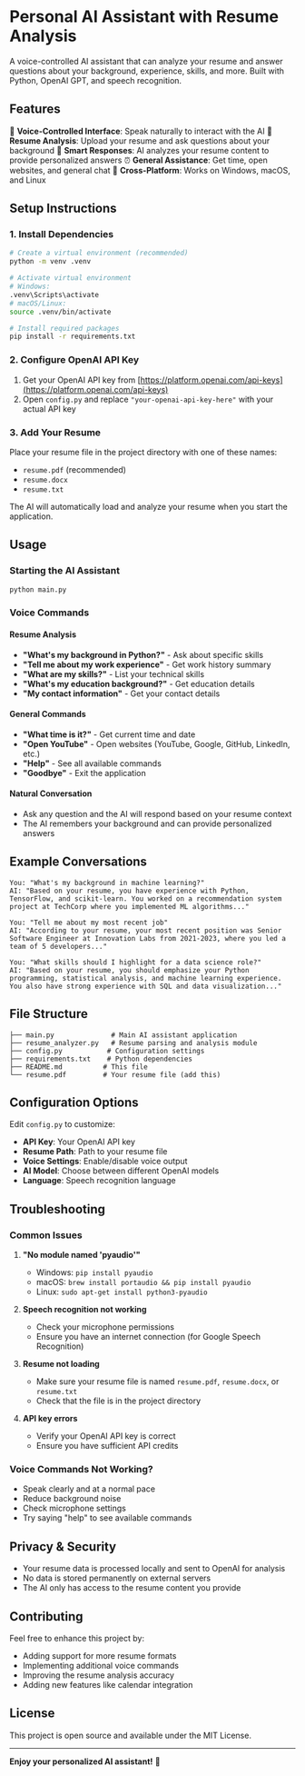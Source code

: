 # Personal AI Assistant with Resume Analysis

A voice-controlled AI assistant that can analyze your resume and answer questions about your background, experience, skills, and more. Built with Python, OpenAI GPT, and speech recognition.

## Features

🤖 **Voice-Controlled Interface**: Speak naturally to interact with the AI
📄 **Resume Analysis**: Upload your resume and ask questions about your background
🎯 **Smart Responses**: AI analyzes your resume content to provide personalized answers
⏰ **General Assistance**: Get time, open websites, and general chat
🔧 **Cross-Platform**: Works on Windows, macOS, and Linux

## Setup Instructions

### 1. Install Dependencies

```bash
# Create a virtual environment (recommended)
python -m venv .venv

# Activate virtual environment
# Windows:
.venv\Scripts\activate
# macOS/Linux:
source .venv/bin/activate

# Install required packages
pip install -r requirements.txt
```

### 2. Configure OpenAI API Key

1. Get your OpenAI API key from [https://platform.openai.com/api-keys](https://platform.openai.com/api-keys)
2. Open `config.py` and replace `"your-openai-api-key-here"` with your actual API key

### 3. Add Your Resume

Place your resume file in the project directory with one of these names:
- `resume.pdf` (recommended)
- `resume.docx`
- `resume.txt`

The AI will automatically load and analyze your resume when you start the application.

## Usage

### Starting the AI Assistant

```bash
python main.py
```

### Voice Commands

#### Resume Analysis
- **"What's my background in Python?"** - Ask about specific skills
- **"Tell me about my work experience"** - Get work history summary
- **"What are my skills?"** - List your technical skills
- **"What's my education background?"** - Get education details
- **"My contact information"** - Get your contact details

#### General Commands
- **"What time is it?"** - Get current time and date
- **"Open YouTube"** - Open websites (YouTube, Google, GitHub, LinkedIn, etc.)
- **"Help"** - See all available commands
- **"Goodbye"** - Exit the application

#### Natural Conversation
- Ask any question and the AI will respond based on your resume context
- The AI remembers your background and can provide personalized answers

## Example Conversations

```
You: "What's my background in machine learning?"
AI: "Based on your resume, you have experience with Python, TensorFlow, and scikit-learn. You worked on a recommendation system project at TechCorp where you implemented ML algorithms..."

You: "Tell me about my most recent job"
AI: "According to your resume, your most recent position was Senior Software Engineer at Innovation Labs from 2021-2023, where you led a team of 5 developers..."

You: "What skills should I highlight for a data science role?"
AI: "Based on your resume, you should emphasize your Python programming, statistical analysis, and machine learning experience. You also have strong experience with SQL and data visualization..."
```

## File Structure

```
├── main.py              # Main AI assistant application
├── resume_analyzer.py   # Resume parsing and analysis module
├── config.py           # Configuration settings
├── requirements.txt    # Python dependencies
├── README.md          # This file
└── resume.pdf         # Your resume file (add this)
```

## Configuration Options

Edit `config.py` to customize:

- **API Key**: Your OpenAI API key
- **Resume Path**: Path to your resume file
- **Voice Settings**: Enable/disable voice output
- **AI Model**: Choose between different OpenAI models
- **Language**: Speech recognition language

## Troubleshooting

### Common Issues

1. **"No module named 'pyaudio'"**
   - Windows: `pip install pyaudio`
   - macOS: `brew install portaudio && pip install pyaudio`
   - Linux: `sudo apt-get install python3-pyaudio`

2. **Speech recognition not working**
   - Check your microphone permissions
   - Ensure you have an internet connection (for Google Speech Recognition)

3. **Resume not loading**
   - Make sure your resume file is named `resume.pdf`, `resume.docx`, or `resume.txt`
   - Check that the file is in the project directory

4. **API key errors**
   - Verify your OpenAI API key is correct
   - Ensure you have sufficient API credits

### Voice Commands Not Working?

- Speak clearly and at a normal pace
- Reduce background noise
- Check microphone settings
- Try saying "help" to see available commands

## Privacy & Security

- Your resume data is processed locally and sent to OpenAI for analysis
- No data is stored permanently on external servers
- The AI only has access to the resume content you provide

## Contributing

Feel free to enhance this project by:
- Adding support for more resume formats
- Implementing additional voice commands
- Improving the resume analysis accuracy
- Adding new features like calendar integration

## License

This project is open source and available under the MIT License.

---

**Enjoy your personalized AI assistant!** 🚀 